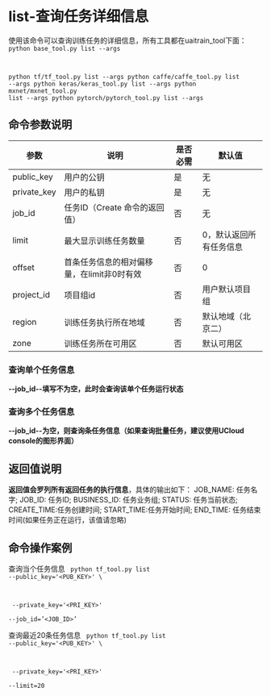 

# list-查询任务详细信息
使用该命令可以查询训练任务的详细信息，所有工具都在uaitrain\_tool下面：
<code>
python base_tool.py list --args

python tf/tf_tool.py list --args
python caffe/caffe_tool.py list --args
python keras/keras_tool.py list --args
python mxnet/mxnet_tool.py list --args
python pytorch/pytorch_tool.py list --args
</code>

## 命令参数说明
| 参数 | 说明 | 是否必需 | 默认值 |
| ---- | ---- | -------- | ------ |
| public\_key         | 用户的公钥                                              | 是              |        无     |
| private\_key        | 用户的私钥                                              | 是              |        无     |
| job\_id                | 任务ID（Create 命令的返回值）                 | 否              |      无      |
| limit                   | 最大显示训练任务数量                               | 否              |      0，默认返回所有任务信息      |
| offset                   | 首条任务信息的相对偏移量，在limit非0时有效                           | 否              |      0     |
| project\_id         | 项目组id                                                  | 否               |        用户默认项目组   |
| region               | 训练任务执行所在地域                                 | 否               |        默认地域（北京二）   |
| zone                 | 训练任务所在可用区                                    | 否              |        默认可用区   |

### 查询单个任务信息
**--job\_id--填写不为空，此时会查询该单个任务运行状态**

### 查询多个任务信息
**--job\_id--为空，则查询<limit>条任务信息（如果查询批量任务，建议使用UCloud console的图形界面）**

## 返回值说明
**返回值会罗列所有返回任务的执行信息**，具体的输出如下：
JOB\_NAME: 任务名字; JOB\_ID: 任务ID; BUSINESS\_ID: 任务业务组; STATUS: 任务当前状态; CREATE\_TIME:任务创建时间; START\_TIME:任务开始时间; END\_TIME: 任务结束时间(如果任务正在运行，该值请忽略)

## 命令操作案例
查询当个任务信息
<code>
python tf_tool.py list --public_key='<PUB_KEY>' \

​    --private_key='<PRI_KEY>' \
​    --job_id=’<JOB_ID>’
</code>

查询最近20条任务信息
<code>
python tf_tool.py list --public_key='<PUB_KEY>' \

​    --private_key='<PRI_KEY>' \
​    --limit=20
</code>

